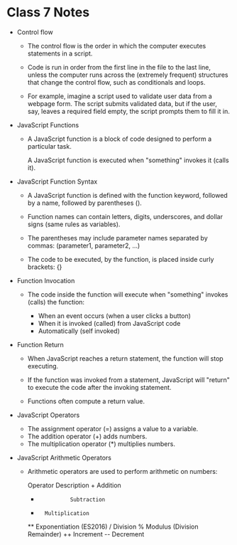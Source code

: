 # Class 7 Notes

- Control flow
  - The control flow is the order in which the computer executes statements in a script.

  - Code is run in order from the first line in the file to the last line, unless the computer runs across the (extremely frequent) 
    structures that change the control flow, such as conditionals and loops.

  - For example, imagine a script used to validate user data from a webpage form. 
    The script submits validated data, but if the user, say, leaves a required field empty, the script prompts them to fill it in.

- JavaScript Functions
  - A JavaScript function is a block of code designed to perform a particular task.

    A JavaScript function is executed when "something" invokes it (calls it).

- JavaScript Function Syntax
  - A JavaScript function is defined with the function keyword, followed by a name, followed by parentheses ().

  - Function names can contain letters, digits, underscores, and dollar signs (same rules as variables).

  - The parentheses may include parameter names separated by commas:
    (parameter1, parameter2, ...)

  - The code to be executed, by the function, is placed inside curly brackets: {}

- Function Invocation
  - The code inside the function will execute when "something" invokes (calls) the function:

    - When an event occurs (when a user clicks a button)
    - When it is invoked (called) from JavaScript code
    - Automatically (self invoked)

- Function Return
  - When JavaScript reaches a return statement, the function will stop executing.

  - If the function was invoked from a statement, JavaScript will "return" to execute the code after the invoking statement.

  - Functions often compute a return value.

- JavaScript Operators
  - The assignment operator (=) assigns a value to a variable.
  - The addition operator (+) adds numbers.
  - The multiplication operator (*) multiplies numbers.

- JavaScript Arithmetic Operators
  - Arithmetic operators are used to perform arithmetic on numbers:

     Operator	Description
     	+ 		Addition
	-     	        Subtraction
	*		Multiplication
	**		Exponentiation (ES2016)
	/		Division
	%		Modulus (Division Remainder)
	++		Increment
	--		Decrement
